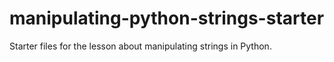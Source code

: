 # manipulating-python-strings-starter
Starter files for the lesson about manipulating strings in Python.
